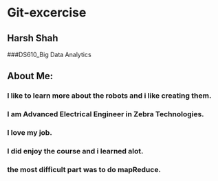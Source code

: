 # Git-excercise
## Harsh Shah
###DS610_Big Data Analytics

## About Me:
### I like to learn more about the robots and i like creating them. 
### I am Advanced Electrical Engineer in Zebra Technologies.
### I love my job.
### I did enjoy the course and i learned alot.
### the most difficult part was to do mapReduce.
